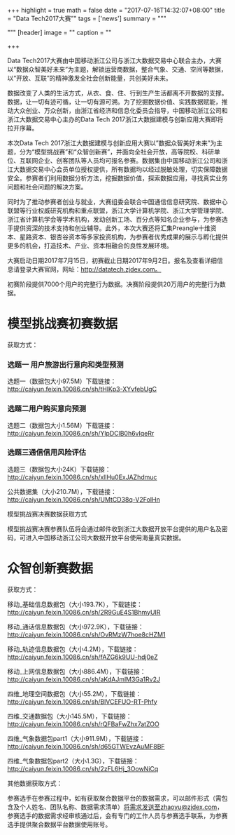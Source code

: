 +++
highlight = true
math = false
date = "2017-07-16T14:32:07+08:00"
title = "Data Tech2017大赛”"
tags = ['news']
summary = """

"""
[header]
  image = ""
  caption = ""

+++

Data Tech2017大赛由中国移动浙江公司与浙江大数据交易中心联合主办，大赛以“数据众智美好未来”为主题，解锁运营商数据，整合气象、交通、空间等数据， 以“开放、互联”的精神激发全社会创新能量，共创美好未来。

数据改变了人类的生活方式，从衣、食、住、行到生产生活都离不开数据的支撑。数据，让一切有迹可循，让一切有源可溯。为了挖掘数据价值、实践数据赋能，推动大众创业、万众创新，由浙江省经济和信息化委员会指导，中国移动浙江公司和浙江大数据交易中心主办的Data Tech 2017浙江大数据建模与创新应用大赛即将拉开序幕。

本次Data Tech 2017浙江大数据建模与创新应用大赛以”数据众智美好未来”为主题，分为“模型挑战赛”和“众智创新赛”，并面向全社会开放，高等院校、科研单位、互联网企业、创客团队等人员均可报名参赛。数据集由中国移动浙江公司和浙江大数据交易中心会员单位授权提供，所有数据均以经过脱敏处理，切实保障数据安全。参赛者们利用数据分析方法，挖掘数据价值，探索数据应用，寻找真实业务问题和社会问题的解决方案。

同时为了推动参赛者创业与就业，大赛组委会联合中国通信信息研究院、数据中心联盟等行业权威研究机构和重点联盟，浙江大学计算机学院、浙江大学管理学院、浙江省计算机学会等学术机构，发动创新工场、百分点等知名企业参与，为参赛选手提供资深的技术支持和创业辅导。此外，本次大赛还将汇集Preangle十维资本、星路资本、银杏谷资本等多家投资机构，为参赛者优秀成果的展示与孵化提供更多的机会，打造技术、产业、资本相融合的良性发展环境。

大赛启动日期2017年7月15日，初赛截止日期2017年9月2日。报名及查看详细信息请登录大赛官网，网址：http://datatech.zjdex.com。


初赛阶段提供7000个用户的完整行为数据。决赛阶段提供20万用户的完整行为数据。

# 模型挑战赛初赛数据

获取方式：

### 选题一 用户旅游出行意向和类型预测

选题一（数据包大小97.5M）下载链接：
http://caiyun.feixin.10086.cn/sh/tHlKp3-XYvfebUgC

### 选题二用户购买意向预测

选题二（数据包大小1.56M）下载链接：
http://caiyun.feixin.10086.cn/sh/YlpDClB0h6vIqeRr

### 选题三通信信用风险评估

选题三（数据包大小24K）下载链接：
http://caiyun.feixin.10086.cn/sh/xllHu0ExJAZhdmuc

公共数据集（大小210.7M），下载链接：
http://caiyun.feixin.10086.cn/sh/UMtCD38q-V2FoIHn

模型挑战赛决赛数据获取方式

模型挑战赛决赛参赛队伍将会通过邮件收到浙江大数据开放平台提供的用户名及密码，可进入中国移动浙江公司大数据开放平台使用海量真实数据。

# 众智创新赛数据

获取方式：

移动_基础信息数据包（大小193.7K），下载链接：
http://caiyun.feixin.10086.cn/sh/2R9GuE4S1BhmyUIR

移动_通话信息数据包（大小972.9K），下载链接：
http://caiyun.feixin.10086.cn/sh/OvRMzW7hoe8cHZM1

移动_轨迹信息数据包（大小4.2M），下载链接：
http://caiyun.feixin.10086.cn/sh/fAZG6k9UU-hdj0eZ

移动_上网信息数据包（大小886.4M），下载链接：
http://caiyun.feixin.10086.cn/sh/aKdAJmlM3Ga1Rv2J

四维_地理空间数据包（大小55.2M），下载链接：
http://caiyun.feixin.10086.cn/sh/BlVCEFUO-RT-Phfy

四维_交通数据包（大小145.5M），下载链接：
http://caiyun.feixin.10086.cn/sh/rQFBaFwZhx7atZOO

四维_气象数据包part1（大小911.9M），下载链接：
http://caiyun.feixin.10086.cn/sh/d65GTWEvzAuMF8BF

四维_气象数据包part2（大小1.3G），下载链接：
http://caiyun.feixin.10086.cn/sh/2zFL6Hj_3OowNiCq

其他数据获取方式：

参赛选手在参赛过程中，如有获取聚合数据平台的数据需求，可以邮件形式（需包含及个人姓名、团队名称、数据需求清单）将需求发送至zhaoyu@zjdex.com，参赛选手的数据需求经审核通过后，会有专门的工作人员与参赛选手联系，为参赛选手提供聚合数据平台数据使用账号。
